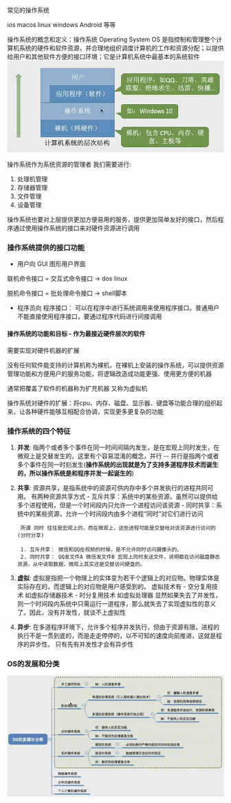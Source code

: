 常见的操作系统

ios macos linux windows Android 等等

操作系统的概念和定义：操作系统 Operating System OS 是指控制和管理整个计算机系统的硬件和软件资源，并合理地组织调度计算机的工作和资源分配；以提供给用户和其他软件方便的接口环境；它是计算机系统中最基本的系统软件
![oslevel](./img/1.oslevel.png)

操作系统作为系统资源的管理者 我们需要进行:
1. 处理机管理
2. 存储器管理
3. 文件管理
4. 设备管理

操作系统也要对上层提供更加方便易用的服务，提供更加简单友好的接口，然后程序通过使用操作系统的接口来对硬件资源进行调用

### 操作系统提供的接口功能
- 用户向
GUI 图形用户界面

联机命令接口 = 交互式命令接口 -> dos linux

脱机命令接口 = 批处理命令接口 -> shell脚本 

- 程序员向
程序接口： 可以在程序中进行系统调用来使用程序接口。普通用户不能直接使用程序接口，要通过程序代码进行间接调用

#### 操作系统的功能和目标 - 作为最接近硬件层次的软件
需要实现对硬件机器的扩展

没有任何软件能支持的计算机称为裸机，在裸机上安装的操作系统，可以提供资源管理功能和方便用户的服务功能，将逻辑改造成功能更强、使用更方便的机器

通常把覆盖了软件的机器称为扩充机器 又称为虚拟机

操作系统对硬件的扩展：将cpu、内存、磁盘、显示器、键盘等功能合理的组织起来，让各种硬件能够互相配合协调，实现更多更复杂的功能

### 操作系统的四个特征
1. **并发**: 指两个或者多个事件在同一时间间隔内发生，是在宏观上同时发生，在微观上是交替发生的，这里有个容易混淆的概念，并行 -- 并行是指两个或者多个事件在同一时刻发生(__操作系统的出现就是为了支持多道程序技术而诞生的，所以操作系统是和程序并发一起诞生的__)
2. **共享**: 资源共享，是指系统中的资源可供内存中多个并发执行的进程共同可用。
        有两种资源共享方式
        - 互斥共享：系统中的某些资源，虽然可以提供给多个进程使用，但是一个时间段内只允许一个进程访问该资源
        - 同时共享：系统中的某些资源，允许一个时间段内由多个进程“同时”对它们进行访问

        所谓 同时 往往是宏观上的，而在微观上，这些进程可能是交替地对该资源进行访问的(分时分享)
        
        1. 互斥共享： 微信和QQ在视频的时候，是不允许同时访问摄像头的。
        2. 同时共享： QQ发文件A 微信发文件B 宏观上同时发送文件，说明都在访问磁盘静态资源，从中读取数据，微观上其实还是交替访问硬盘的。
3. **虚拟**: 虚拟是指把一个物理上的实体变为若干个逻辑上的对应物。物理实体是实际存在的，而逻辑上的对应物是用户感受到的。
        虚拟技术有
        - 空分复用技术 如虚拟存储器技术
        - 时分复用技术 如虚拟处理器
        显然如果失去了并发性，则一个时间段内系统中只需运行一道程序，那么就失去了实现虚拟性的意义了。因此，没有并发性，就谈不上虚拟性
4. **异步**: 在多道程序环境下，允许多个程序并发执行，但由于资源有限，进程的执行不是一贯到底的，而是走走停停的，以不可知的速度向前推进，这就是程序的异步性。
        只有先有并发性才会有异步性

### OS的发展和分类
![ostype](./img/2.OStype.png)
